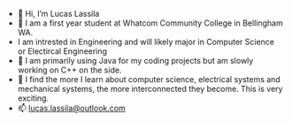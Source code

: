 - 👋 Hi, I’m Lucas Lassila
- 👀 I am a first year student at Whatcom Community College in Bellingham WA.
- I am intrested in Engineering and will likely major in Computer Science or Electircal Engineering
- 🌱 I am primarily using Java for my coding projects but am slowly working on C++ on the side.
- 💞️ I find the more I learn about computer science, electrical systems and mechanical systems, the more interconnected they become. This is very exciting.
- 📫 lucas.lassila@outlook.com

<!---
llassila23/llassila23 is a ✨ special ✨ repository because its `README.md` (this file) appears on your GitHub profile.
You can click the Preview link to take a look at your changes.
--->
